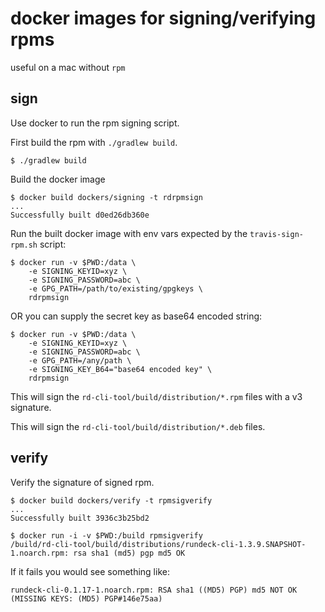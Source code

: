 # docker images for signing/verifying rpms

useful on a mac without `rpm`

## sign

Use docker to run the rpm signing script.  

First build the rpm with `./gradlew build`.
	
	$ ./gradlew build

Build the docker image

	$ docker build dockers/signing -t rdrpmsign
	...
	Successfully built d0ed26db360e

Run the built docker image with env vars expected by the `travis-sign-rpm.sh` script:

	$ docker run -v $PWD:/data \
		-e SIGNING_KEYID=xyz \
		-e SIGNING_PASSWORD=abc \
		-e GPG_PATH=/path/to/existing/gpgkeys \
		rdrpmsign 
OR you can supply the secret key as base64 encoded string:

	$ docker run -v $PWD:/data \
		-e SIGNING_KEYID=xyz \
		-e SIGNING_PASSWORD=abc \
		-e GPG_PATH=/any/path \
		-e SIGNING_KEY_B64="base64 encoded key" \
		rdrpmsign 

This will sign the `rd-cli-tool/build/distribution/*.rpm` files with a v3 signature.

This will sign the `rd-cli-tool/build/distribution/*.deb` files.

## verify

Verify the signature of signed rpm. 

	$ docker build dockers/verify -t rpmsigverify
	...
	Successfully built 3936c3b25bd2

	$ docker run -i -v $PWD:/build rpmsigverify
	/build/rd-cli-tool/build/distributions/rundeck-cli-1.3.9.SNAPSHOT-1.noarch.rpm: rsa sha1 (md5) pgp md5 OK

If it fails you would see something like: 

	rundeck-cli-0.1.17-1.noarch.rpm: RSA sha1 ((MD5) PGP) md5 NOT OK (MISSING KEYS: (MD5) PGP#146e75aa)
